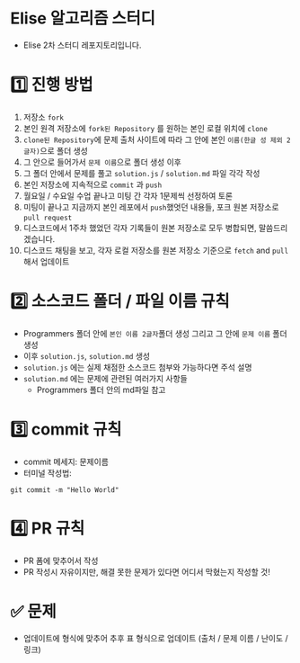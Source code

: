 # Elise 알고리즘 스터디

- Elise 2차 스터디 레포지토리입니다.

# 1️⃣ 진행 방법

1. 저장소 `fork`
2. 본인 원격 저장소에 `fork된 Repository` 를 원하는 본인 로컬 위치에 `clone`
3. `clone된 Repository`에 문제 출처 사이트에 따라 그 안에 본인 `이름(한글 성 제외 2글자)`으로 폴더 생성
4. 그 안으로 들어가서 `문제 이름`으로 폴더 생성 이후
5. 그 폴더 안에서 문제를 풀고 `solution.js` / `solution.md` 파일 각각 작성
6. 본인 저장소에 지속적으로 `commit` 과 `push`
7. 월요일 / 수요일 수업 끝나고 미팅 간 각자 1문제씩 선정하여 토론
8. 미팅이 끝나고 지금까지 본인 레포에서 `push`했엇던 내용들, 포크 원본 저장소로 `pull request`
9. 디스코드에서 1주차 했었던 각자 기록들이 원본 저장소로 모두 병합되면, 말씀드리겠습니다.
10. 디스코드 채팅을 보고, 각자 로컬 저장소를 원본 저장소 기준으로 `fetch` and `pull` 해서 업데이트

# 2️⃣ 소스코드 폴더 / 파일 이름 규칙

- Programmers 폴더 안에 `본인 이름 2글자`폴더 생성 그리고 그 안에 `문제 이름` 폴더 생성
- 이후 `solution.js`, `solution.md` 생성
- `solution.js` 에는 실제 채점한 소스코드 첨부와 가능하다면 주석 설명
- `solution.md` 에는 문제에 관련된 여러가지 사항들
  - Programmers 폴더 안의 md파일 참고

# 3️⃣ commit 규칙

- commit 메세지: 문제이름
- 터미널 작성법:

```
git commit -m "Hello World"
```

# 4️⃣ PR 규칙

- PR 폼에 맞추어서 작성
- PR 작성시 자유이지만, 해결 못한 문제가 있다면 어디서 막혔는지 작성할 것!

# ✅ 문제

- 업데이트에 형식에 맞추어 추후 표 형식으로 업데이트 (출처 / 문제 이름 / 난이도 / 링크)

